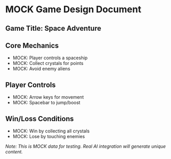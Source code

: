 # MOCK Game Design Document

## Game Title: Space Adventure

## Core Mechanics
- MOCK: Player controls a spaceship
- MOCK: Collect crystals for points
- MOCK: Avoid enemy aliens

## Player Controls
- MOCK: Arrow keys for movement
- MOCK: Spacebar to jump/boost

## Win/Loss Conditions
- MOCK: Win by collecting all crystals
- MOCK: Lose by touching enemies

*Note: This is MOCK data for testing. Real AI integration will generate unique content.*
